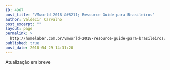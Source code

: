 ```yaml
---
ID: 4967
post_title: 'VMworld 2018 &#8211; Resource Guide para Brasileiros'
author: Valdecir Carvalho
post_excerpt: ""
layout: page
permalink: >
  http://homelaber.com.br/vmworld-2018-resource-guide-para-brasileiros/
published: true
post_date: 2018-04-29 14:31:20
---
```

Atualização em breve